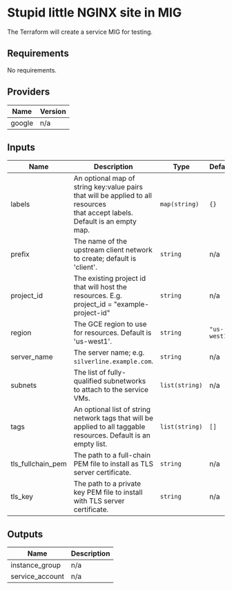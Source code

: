 # Stupid little NGINX site in MIG

The Terraform will create a service MIG for testing.

<!-- spell-checker: ignore bigip oslogin nics byol payg vcpus preemptible routable zoneinfo -->
<!-- markdownlint-disable MD033 MD034 -->
<!-- BEGINNING OF PRE-COMMIT-TERRAFORM DOCS HOOK -->
## Requirements

No requirements.

## Providers

| Name | Version |
|------|---------|
| google | n/a |

## Inputs

| Name | Description | Type | Default | Required |
|------|-------------|------|---------|:--------:|
| labels | An optional map of string key:value pairs that will be applied to all resources<br>that accept labels. Default is an empty map. | `map(string)` | `{}` | no |
| prefix | The name of the upstream client network to create; default is 'client'. | `string` | n/a | yes |
| project\_id | The existing project id that will host the resources. E.g.<br>project\_id = "example-project-id" | `string` | n/a | yes |
| region | The GCE region to use for resources. Default is 'us-west1'. | `string` | `"us-west1"` | no |
| server\_name | The server name; e.g. `silverline.example.com`. | `string` | n/a | yes |
| subnets | The list of fully-qualified subnetworks to attach to the service VMs. | `list(string)` | n/a | yes |
| tags | An optional list of string network tags that will be applied to all taggable<br>resources. Default is an empty list. | `list(string)` | `[]` | no |
| tls\_fullchain\_pem | The path to a full-chain PEM file to install as TLS server certificate. | `string` | n/a | yes |
| tls\_key | The path to a private key PEM file to install with TLS server certificate. | `string` | n/a | yes |

## Outputs

| Name | Description |
|------|-------------|
| instance\_group | n/a |
| service\_account | n/a |

<!-- END OF PRE-COMMIT-TERRAFORM DOCS HOOK -->
<!-- markdownlint-enable MD033 MD034 -->
